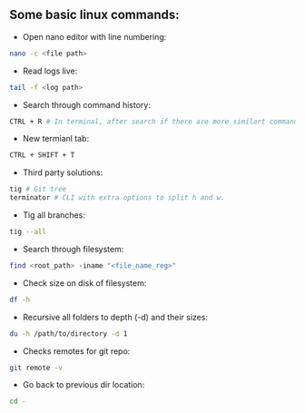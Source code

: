 ## Some basic linux commands:

* Open nano editor with line numbering:
``` bash
nano -c <file path>
```

* Read logs live:
``` bash
tail -f <log path>
```

* Search through command history:
``` bash
CTRL + R # In terminal, after search if there are more similart commands, iteration is posible with pressing CTRL + R again
```

* New termianl tab: 
``` bash
CTRL + SHIFT + T
```

* Third party solutions:
``` bash
tig # Git tree
terminator # CLI with extra options to split h and w.
```

* Tig all branches:
``` bash
tig --all
```

* Search through filesystem:
``` bash
find <root_path> -iname "<file_name_reg>"
```

* Check size on disk of filesystem:
``` bash
df -h
```

* Recursive all folders to depth (-d) and their sizes:
``` bash
du -h /path/to/directory -d 1
```

* Checks remotes for git repo:
``` bash
git remote -v
```

* Go back to previous dir location:
``` bash
cd -
```